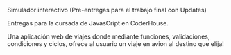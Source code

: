 Simulador interactivo (Pre-entregas para el trabajo final con Updates)

Entregas para la cursada de JavasCript en CoderHouse.

Una aplicación web de viajes donde mediante funciones, validaciones, condiciones y ciclos, ofrece al usuario un viaje en avion al destino que elija!
